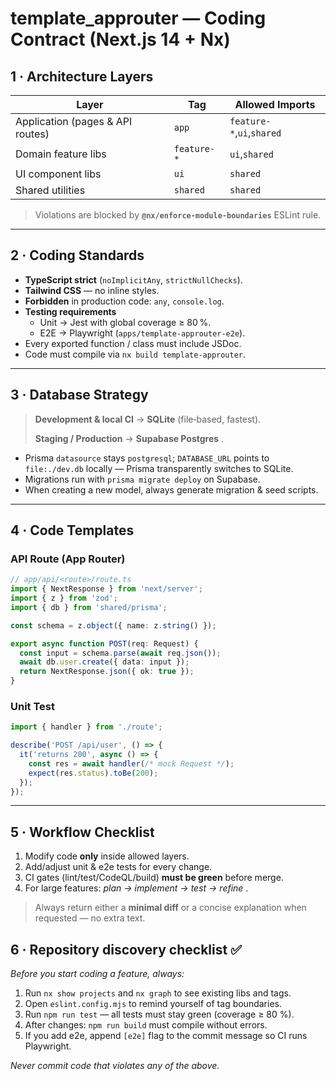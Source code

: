 # template_approuter — Coding Contract (Next.js 14 + Nx)

## 1 · Architecture Layers

| Layer                            | Tag           | Allowed Imports                 |
| -------------------------------- | ------------- | ------------------------------- |
| Application (pages & API routes) | `app`       | `feature-*`,`ui`,`shared` |
| Domain feature libs              | `feature-*` | `ui`,`shared`               |
| UI component libs                | `ui`        | `shared`                      |
| Shared utilities                 | `shared`    | `shared`                      |

> Violations are blocked by **`@nx/enforce-module-boundaries`** ESLint rule.

---

## 2 · Coding Standards

* **TypeScript strict** (`noImplicitAny`, `strictNullChecks`).
* **Tailwind CSS** — no inline styles.
* **Forbidden** in production code: `any`, `console.log`.
* **Testing requirements**
  * Unit → Jest with global coverage ≥ 80 %.
  * E2E → Playwright (`apps/template-approuter-e2e`).
* Every exported function / class must include JSDoc.
* Code must compile via `nx build template-approuter`.

---

## 3 · Database Strategy

> **Development & local CI** → **SQLite** (file‐based, fastest).
>
> **Staging / Production** →  **Supabase Postgres** .

* Prisma `datasource` stays `postgresql`; `DATABASE_URL` points to `file:./dev.db` locally — Prisma transparently switches to SQLite.
* Migrations run with `prisma migrate deploy` on Supabase.
* When creating a new model, always generate migration & seed scripts.

---

## 4 · Code Templates

### API Route (App Router)

```ts
// app/api/<route>/route.ts
import { NextResponse } from 'next/server';
import { z } from 'zod';
import { db } from 'shared/prisma';

const schema = z.object({ name: z.string() });

export async function POST(req: Request) {
  const input = schema.parse(await req.json());
  await db.user.create({ data: input });
  return NextResponse.json({ ok: true });
}
```

### Unit Test

```ts
import { handler } from './route';

describe('POST /api/user', () => {
  it('returns 200', async () => {
    const res = await handler(/* mock Request */);
    expect(res.status).toBe(200);
  });
});
```

---

## 5 · Workflow Checklist

1. Modify code **only** inside allowed layers.
2. Add/adjust unit & e2e tests for every change.
3. CI gates (lint/test/CodeQL/build) **must be green** before merge.
4. For large features:  *plan → implement → test → refine* .

> Always return either a **minimal diff** or a concise explanation when requested — no extra text.



## 6 · Repository discovery checklist  ✅

*Before you start coding a feature, always:*

1. Run `nx show projects` and `nx graph` to see existing libs and tags.
2. Open `eslint.config.mjs` to remind yourself of tag boundaries.
3. Run `npm run test` — all tests must stay green (coverage ≥ 80 %).
4. After changes: `npm run build` must compile without errors.
5. If you add e2e, append `[e2e]` flag to the commit message so CI runs Playwright.

_Never commit code that violates any of the above._
